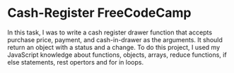 # Cash-Register FreeCodeCamp 

In this task, I was to write a cash register drawer function that accepts purchase price, payment, and cash-in-drawer as the arguments. It should return an object with a status and a change. To do this project, I used my JavaScript knowledge about functions, objects, arrays, reduce functions, if else statements, rest opertors and for in loops.
